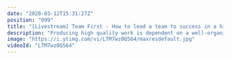 ```yaml
---
date: "2020-03-12T15:31:27Z"
position: "099"
title: "[Livestream] Team First - How to lead a team to success in a high pressure environment"
description: "Producing high quality work is dependent on a well-organized team, especially in a high-pressure environment like an ad agency or a production studio. At a certain scale almost every team struggles with cultural differences, perceived pressure from management or misaligned definitions of success.\n\nThese examples are only a handful of the problems teams face, which results in developers that are unhappy and stressed out. Processes outside of their control keep them from doing the thing they love: write great code.\n\nOver the years I have learned that you are more successful if you understand what motivates people. We know happy teams produce better work. Motivated and responsible people are the core of our success. Therefore, I have created a framework (yes, I'm a developer) to deal with projects in complex environments that I call \"Team First\".\n\nThis video is about how the \"Team First\" framework came to be and how it works. It contains best practices and rules to follow in order to make yourself and your team successful. I share anecdotes from years of experience that most developers can identify with.\n\nBefore writing a single line of code you have to deal with all challenges that prohibit you from producing a quality product. The \"Team First\" framework helps leaders, teams and developers get there.\n\nFollow me here:\nWebsite: https://timbenniks.nl/\nTwitter: https://twitter.com/timbenniks\nGithub: https://github.com/timbenniks\n\n#teamfirst #career #management #motivation"
image: "https://i.ytimg.com/vi/LTM7wz0Q564/maxresdefault.jpg"
videoId: "LTM7wz0Q564"
---
```


